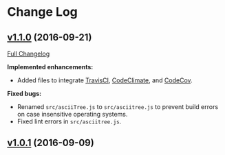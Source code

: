 # Change Log

## [v1.1.0](https://github.com/Kinvey/javascript-rack/tree/v1.1.0) (2016-09-21)
[Full Changelog](https://github.com/Kinvey/javascript-rack/compare/1.0.1...1.1.0)

**Implemented enhancements:**

- Added files to integrate [TravisCI](https://travis-ci.org/Kinvey/javascript-sdk-core), [CodeClimate](https://codeclimate.com/github/Kinvey/javascript-rack), and [CodeCov](https://codecov.io/gh/Kinvey/javascript-rack).

**Fixed bugs:**

- Renamed `src/asciiTree.js` to `src/asciitree.js` to prevent build errors on case insensitive operating systems.
- Fixed lint errors in `src/asciitree.js`.

## [v1.0.1](https://github.com/Kinvey/javascript-rack/tree/v1.0.1) (2016-09-09)
